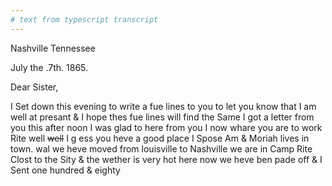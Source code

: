 ```yaml
---
# text from typescript transcript
---
```

Nashville Tennessee

July the .7th. 1865.

Dear Sister,

I Set down this evening to write a fue lines to you to let you know that I am well at presant & I hope thes fue lines will find the Same  I got a letter from you this after noon I was glad to here from you I now whare you are to work Rite well ~~well~~ I g ess you heve a good place  I Spose Am & Moriah lives in town. wal we heve moved from louisville to Nashville we are in Camp Rite Clost to the Sity & the wether is very hot here now we heve ben pade off & I Sent one hundred & eighty